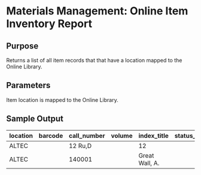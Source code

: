 # Materials Management: Online Item Inventory Report

## Purpose
Returns a list of all item records that that have a location mapped to the Online Library. 

## Parameters
Item location is mapped to the Online Library.

## Sample Output
| location | barcode | call_number | volume | index_title    | status_name |
|----------|---------|-------------|--------|----------------|-------------|
| ALTEC    |         | 12 Ru,D     |        | 12             |             |
| ALTEC    |         | 140001      |        | Great Wall, A. |             |
